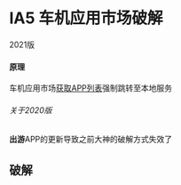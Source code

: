 # IA5 车机应用市场破解

2021版

#### 原理

车机应用市场[获取APP列表](https://appstore.gacicv.com/cas-vehicle-app/homepage/info)强制跳转至本地服务

###### 关于2020版

**出游**APP的更新导致之前大神的破解方式失效了

## 破解
